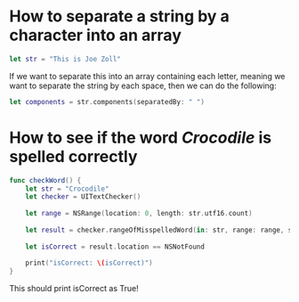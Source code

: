 # How to separate a string by a character into an array
```swift
let str = "This is Joe Zoll"
```
If we want to separate this into an array containing each letter, meaning we want to separate the string by each space, then we can do the following:
```swift
let components = str.components(separatedBy: " ")
```
# How to see if the word *Crocodile* is spelled correctly
```swift
func checkWord() {
	let str = "Crocodile"
	let checker = UITextChecker()
	
	let range = NSRange(location: 0, length: str.utf16.count)
	
	let result = checker.rangeOfMisspelledWord(in: str, range: range, startingAt: 0, wrap: false, language: "en")
	
	let isCorrect = result.location == NSNotFound
	
	print("isCorrect: \(isCorrect)")
}
```
This should print isCorrect as True!